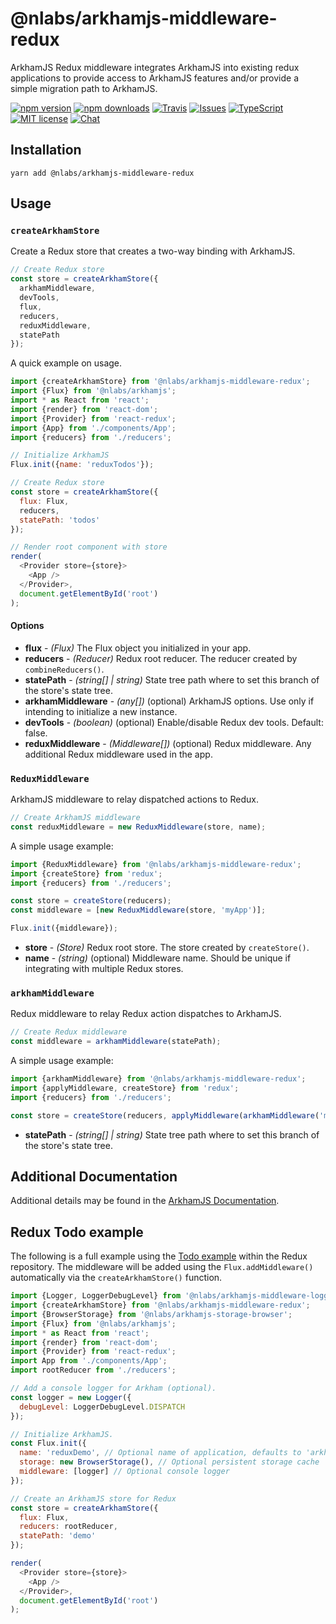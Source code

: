 # @nlabs/arkhamjs-middleware-redux

ArkhamJS Redux middleware integrates ArkhamJS into existing redux applications to provide access to ArkhamJS features and/or provide a simple migration path to ArkhamJS.

[![npm version](https://img.shields.io/npm/v/@nlabs/arkhamjs-middleware-redux.svg?style=flat-square)](https://www.npmjs.com/package/@nlabs/arkhamjs-middleware-redux)
[![npm downloads](https://img.shields.io/npm/dm/@nlabs/arkhamjs-middleware-redux.svg?style=flat-square)](https://www.npmjs.com/package/@nlabs/arkhamjs-middleware-redux)
[![Travis](https://img.shields.io/travis/nitrogenlabs/arkhamjs.svg?style=flat-square)](https://travis-ci.org/nitrogenlabs/arkhamjs)
[![Issues](https://img.shields.io/github/issues/nitrogenlabs/arkhamjs.svg?style=flat-square)](https://github.com/nitrogenlabs/arkhamjs/issues)
[![TypeScript](https://badges.frapsoft.com/typescript/version/typescript-next.svg?v=101)](https://github.com/ellerbrock/typescript-badges/)
[![MIT license](https://img.shields.io/badge/license-MIT-brightgreen.svg?style=flat-square)](http://opensource.org/licenses/MIT)
[![Chat](https://img.shields.io/discord/446122412715802649.svg)](https://discord.gg/Ttgev58)

## Installation

```shell
yarn add @nlabs/arkhamjs-middleware-redux
```

## Usage

### `createArkhamStore`

Create a Redux store that creates a two-way binding with ArkhamJS.

```javascript
// Create Redux store
const store = createArkhamStore({
  arkhamMiddleware,
  devTools,
  flux,
  reducers,
  reduxMiddleware,
  statePath
});
```

A quick example on usage.

```javascript
import {createArkhamStore} from '@nlabs/arkhamjs-middleware-redux';
import {Flux} from '@nlabs/arkhamjs';
import * as React from 'react';
import {render} from 'react-dom';
import {Provider} from 'react-redux';
import {App} from './components/App';
import {reducers} from './reducers';

// Initialize ArkhamJS
Flux.init({name: 'reduxTodos'});

// Create Redux store
const store = createArkhamStore({
  flux: Flux,
  reducers,
  statePath: 'todos'
});

// Render root component with store
render(
  <Provider store={store}>
    <App />
  </Provider>,
  document.getElementById('root')
);
```

#### Options

- **flux** - *(Flux)* The Flux object you initialized in your app.
- **reducers** - *(Reducer)* Redux root reducer. The reducer created by `combineReducers()`.
- **statePath** - *(string[] | string)* State tree path where to set this branch of the store's state tree.
- **arkhamMiddleware** - *(any[])* (optional) ArkhamJS options. Use only if intending to initialize a new instance.
- **devTools** - *(boolean)* (optional) Enable/disable Redux dev tools. Default: false.
- **reduxMiddleware** - *(Middleware[])* (optional) Redux middleware. Any additional Redux middleware used in the app.

### `ReduxMiddleware`

ArkhamJS middleware to relay dispatched actions to Redux.

```javascript
// Create ArkhamJS middleware
const reduxMiddleware = new ReduxMiddleware(store, name);
```

A simple usage example:

```javascript
import {ReduxMiddleware} from '@nlabs/arkhamjs-middleware-redux';
import {createStore} from 'redux';
import {reducers} from './reducers';

const store = createStore(reducers);
const middleware = [new ReduxMiddleware(store, 'myApp')];

Flux.init({middleware});
```

- **store** - *(Store)* Redux root store. The store created by `createStore()`.
- **name** - *(string)* (optional) Middleware name. Should be unique if integrating with multiple Redux stores.

### `arkhamMiddleware`

Redux middleware to relay Redux action dispatches to ArkhamJS.

```javascript
// Create Redux middleware
const middleware = arkhamMiddleware(statePath);
```

A simple usage example:

```javascript
import {arkhamMiddleware} from '@nlabs/arkhamjs-middleware-redux';
import {applyMiddleware, createStore} from 'redux';
import {reducers} from './reducers';

const store = createStore(reducers, applyMiddleware(arkhamMiddleware('myApp')));
```

- **statePath** - *(string[] | string)* State tree path where to set this branch of the store's state tree.

## Additional Documentation

Additional details may be found in the [ArkhamJS Documentation](https://docs.arkhamjs.io).

## Redux Todo example

The following is a full example using the [Todo example](https://github.com/reactjs/redux/tree/master/examples/todos) within the Redux repository. The middleware will be added using the `Flux.addMiddleware()` automatically via the `createArkhamStore()` function.

```javascript
import {Logger, LoggerDebugLevel} from '@nlabs/arkhamjs-middleware-logger';
import {createArkhamStore} from '@nlabs/arkhamjs-middleware-redux';
import {BrowserStorage} from '@nlabs/arkhamjs-storage-browser';
import {Flux} from '@nlabs/arkhamjs';
import * as React from 'react';
import {render} from 'react-dom';
import {Provider} from 'react-redux';
import App from './components/App';
import rootReducer from './reducers';

// Add a console logger for Arkham (optional).
const logger = new Logger({
  debugLevel: LoggerDebugLevel.DISPATCH
});

// Initialize ArkhamJS.
const Flux.init({
  name: 'reduxDemo', // Optional name of application, defaults to 'arkhamjs'
  storage: new BrowserStorage(), // Optional persistent storage cache
  middleware: [logger] // Optional console logger
});

// Create an ArkhamJS store for Redux
const store = createArkhamStore({
  flux: Flux,
  reducers: rootReducer,
  statePath: 'demo'
});

render(
  <Provider store={store}>
    <App />
  </Provider>,
  document.getElementById('root')
);
```